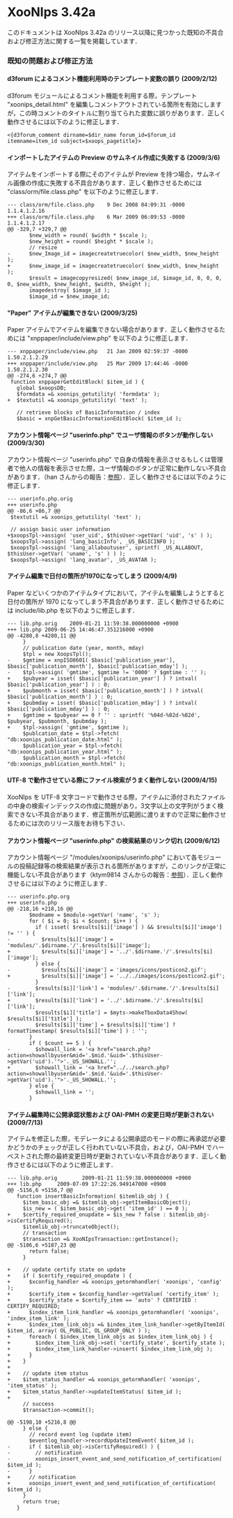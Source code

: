 # XooNIps 3.42a

このドキュメントは XooNIps 3.42a のリリース以降に見つかった既知の不具合および修正方法に関する一覧を掲載しています．

### 既知の問題および修正方法

#### d3forum によるコメント機能利用時のテンプレート変数の誤り \(2009/2/12\)

d3forum モジュールによるコメント機能を利用する際，テンプレート "xoonips\_detail.html" を編集しコメントアウトされている箇所を有効にしますが，この時コメントのタイトルに割り当てられた変数に誤りがあります．正しく動作させるには以下のように修正します．

```text
<{d3forum_comment dirname=$dir_name forum_id=$forum_id itemname=item_id subject=$xoops_pagetitle}>
```

#### インポートしたアイテムの Preview のサムネイル作成に失敗する \(2009/3/6\)

アイテムをインポートする際にそのアイテムが Preview を持つ場合，サムネイル画像の作成に失敗する不具合があります．正しく動作させるためには "class/orm/file.class.php" を以下のように修正します．

```text
--- class/orm/file.class.php    9 Dec 2008 04:09:31 -0000       1.1.4.1.2.16
+++ class/orm/file.class.php    6 Mar 2009 06:09:53 -0000       1.1.4.1.2.17
@@ -329,7 +329,7 @@
       $new_width = round( $width * $scale );
       $new_height = round( $height * $scale );
       // resize
-      $new_Image_id = imagecreatetruecolor( $new_width, $new_height );
+      $new_image_id = imagecreatetruecolor( $new_width, $new_height );
       $result = imagecopyresized( $new_image_id, $image_id, 0, 0, 0, 0, $new_width, $new_height, $width, $height );
       imagedestroy( $image_id );
       $image_id = $new_image_id;
```

#### "Paper" アイテムが編集できない \(2009/3/25\)

Paper アイテムでアイテムを編集できない場合があります．正しく動作させるためには "xnppaper/include/view.php" を以下のように修正します．

```text
--- xnppaper/include/view.php   21 Jan 2009 02:59:37 -0000      1.50.2.1.2.29
+++ xnppaper/include/view.php   25 Mar 2009 17:44:46 -0000      1.50.2.1.2.30
@@ -274,6 +274,7 @@
 function xnppaperGetEditBlock( $item_id ) {
   global $xoopsDB;
   $formdata =& xoonips_getutility( 'formdata' );
+  $textutil =& xoonips_getutility( 'text' );
 
   // retrieve blocks of BasicInformation / index
   $basic = xnpGetBasicInformationEditBlock( $item_id );
```

#### アカウント情報ページ "userinfo.php" でユーザ情報のボタンが動作しない \(2009/3/30\)

アカウント情報ページ "userinfo.php" で自身の情報を表示させるもしくは管理者で他人の情報を表示させた際，ユーザ情報のボタンが正常に動作しない不具合があります．（han さんからの報告：[参照](http://xoonips.sourceforge.jp/modules/forum/index.php?post_id=285)）．正しく動作させるには以下のように修正します．

```text
--- userinfo.php.orig
+++ userinfo.php
@@ -86,6 +86,7 @@
 $textutil =& xoonips_getutility( 'text' );
 
 // assign basic user information
+$xoopsTpl->assign( 'user_uid', $thisUser->getVar( 'uid', 's' ) );
 $xoopsTpl->assign( 'lang_basicInfo', _US_BASICINFO );
 $xoopsTpl->assign( 'lang_allaboutuser', sprintf( _US_ALLABOUT, $thisUser->getVar( 'uname', 's' ) ) );
 $xoopsTpl->assign( 'lang_avatar', _US_AVATAR );
```

#### アイテム編集で日付の箇所が1970になってしまう \(2009/4/9\)

Paper などいくつかのアイテムタイプにおいて，アイテムを編集しようとすると日付の箇所が 1970 になってしまう不具合があります．正しく動作させるためには include/lib.php を以下のように修正します．

```text
--- lib.php.orig	2009-01-21 11:59:38.000000000 +0900
+++ lib.php	2009-06-25 14:46:47.351216000 +0900
@@ -4280,8 +4280,11 @@
     }
     // publication date (year, month, mday)
     $tpl = new XoopsTpl();
-    $gmtime = xnpISO8601( $basic['publication_year'], $basic['publication_month'], $basic['publication_mday'] );
-    $tpl->assign( 'gmtime', $gmtime != '0000' ? $gmtime : '' );
+    $pubyear = isset( $basic['publication_year'] ) ? intval( $basic['publication_year'] ) : 0;
+    $pubmonth = isset( $basic['publication_month'] ) ? intval( $basic['publication_month'] ) : 0;
+    $pubmday = isset( $basic['publication_mday'] ) ? intval( $basic['publication_mday'] ) : 0;
+    $gmtime = $pubyear == 0 ? '' : sprintf( '%04d-%02d-%02d', $pubyear, $pubmonth, $pubmday );
+    $tpl->assign( 'gmtime', $gmtime );
     $publcation_date = $tpl->fetch( "db:xoonips_publication_date.html" );
     $publication_year = $tpl->fetch( "db:xoonips_publication_year.html" );
     $publication_month = $tpl->fetch( "db:xoonips_publication_month.html" );
```

#### UTF-8 で動作させている際にファイル検索がうまく動作しない \(2009/4/15\)

XooNIps を UTF-8 文字コードで動作させる際，アイテムに添付されたファイルの中身の検索インデックスの作成に問題があり，3文字以上の文字列がうまく検索できない不具合があります．修正箇所が広範囲に渡りますので正常に動作させるためには次のリリース版をお待ち下さい．

#### アカウント情報ページ "userinfo.php" の検索結果のリンク切れ \(2009/6/12\)

アカウント情報ページ "/modules/xoonips/userinfo.php" において各モジュールの投稿記録等の検索結果が表示される箇所がありますが，このリンクが正常に機能しない不具合があります（ktym9814 さんからの報告：[参照](http://xoonips.sourceforge.jp/modules/forum/index.php?post_id=295)）．正しく動作させるには以下のように修正します．

```text
--- userinfo.php.org
+++ userinfo.php
@@ -218,16 +218,16 @@
       $modname = $module->getVar( 'name', 's' );
       for ( $i = 0; $i < $count; $i++ ) {
         if ( isset( $results[$i]['image'] ) && $results[$i]['image'] != '' ) {
-          $results[$i]['image'] = 'modules/'.$dirname.'/'.$results[$i]['image'];
+          $results[$i]['image'] = '../'.$dirname.'/'.$results[$i]['image'];
         } else {
-          $results[$i]['image'] = 'images/icons/posticon2.gif';
+          $results[$i]['image'] = '../../images/icons/posticon2.gif';
         }
-        $results[$i]['link'] = 'modules/'.$dirname.'/'.$results[$i]['link'];
+        $results[$i]['link'] = '../'.$dirname.'/'.$results[$i]['link'];
         $results[$i]['title'] = $myts->makeTboxData4Show( $results[$i]['title'] );
         $results[$i]['time'] = $results[$i]['time'] ? formatTimestamp( $results[$i]['time'] ) : '';
       }
       if ( $count == 5 ) {
-        $showall_link = '<a href="search.php?action=showallbyuser&mid='.$mid.'&uid='.$thisUser->getVar('uid').'">'._US_SHOWALL.'';
+        $showall_link = '<a href="../../search.php?action=showallbyuser&mid='.$mid.'&uid='.$thisUser->getVar('uid').'">'._US_SHOWALL.'';
       } else {
         $showall_link = '';
       }
```

#### アイテム編集時に公開承認状態および OAI-PMH の変更日時が更新されない \(2009/7/13\)

アイテムを修正した際，モデレータによる公開承認のモードの際に再承認が必要かどうかのチェックが正しく行われていない不具合，および，OAI-PMH でハーベストされた際の最終変更日時が更新されていない不具合があります．正しく動作させるには以下のように修正します．

```text
--- lib.php.orig        2009-01-21 11:59:38.000000000 +0900
+++ lib.php     2009-07-09 17:22:26.949147000 +0900
@@ -5156,6 +5156,7 @@
   function insertBasicInformation( $itemlib_obj ) {
     $item_basic_obj =& $itemlib_obj->getItemBasicObject();
     $is_new = ( $item_basic_obj->get( 'item_id' ) == 0 );
+    $certify_required_onupdate = $is_new ? false : $itemlib_obj->isCertifyRequired();
     $itemlib_obj->truncateObject();
     // transaction
     $transaction =& XooNIpsTransaction::getInstance();
@@ -5186,6 +5187,23 @@
       return false;
     }
 
+    // update certify state on update
+    if ( $certify_required_onupdate ) {
+      $xconfig_handler =& xoonips_getormhandler( 'xoonips', 'config' );
+      $certify_item = $xconfig_handler->getValue( 'certify_item' );
+      $certify_state = $certify_item == 'auto' ? CERTIFIED : CERTIFY_REQUIRED;
+      $index_item_link_handler =& xoonips_getormhandler( 'xoonips', 'index_item_link' );        
+      $index_item_link_objs =& $index_item_link_handler->getByItemId( $item_id, array( OL_PUBLIC, OL_GROUP_ONLY ) );
+      foreach ( $index_item_link_objs as $index_item_link_obj ) {
+        $index_item_link_obj->set( 'certify_state', $certify_state );
+        $index_item_link_handler->insert( $index_item_link_obj );
+      }
+    }
+
+    // update item status
+    $item_status_handler =& xoonips_getormhandler( 'xoonips', 'item_status' );
+    $item_status_handler->updateItemStatus( $item_id );
+
     // success
     $transaction->commit();
 
@@ -5198,10 +5216,8 @@
     } else {
       // record event log (update item)
       $eventlog_handler->recordUpdateItemEvent( $item_id );
-      if ( $itemlib_obj->isCertifyRequired() ) {
-        // notification
-        xoonips_insert_event_and_send_notification_of_certification( $item_id );
-      }
+      // notification
+      xoonips_insert_event_and_send_notification_of_certification( $item_id );
     }
     return true;
   }
```

